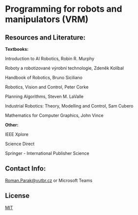 # Programming for robots and manipulators (VRM)

## Resources and Literature:
**Textbooks:**

Introduction to AI Robotics, Robin R. Murphy

Roboty a robotizované výrobní technologie, Zdeněk Kolíbal

Handbook of Robotics, Bruno Siciliano

Robotics, Vision and Control, Peter Corke

Planning Algorithms, Steven M. LaValle

Industrial Robotics: Theory, Modelling and Control, Sam Cubero

Mathematics for Computer Graphics, John Vince

**Other:**

IEEE Xplore

Science Direct

Springer - International Publisher Science

## Contact Info:
Roman.Parak@vutbr.cz or Microsoft Teams

## License
[MIT](https://choosealicense.com/licenses/mit/)
